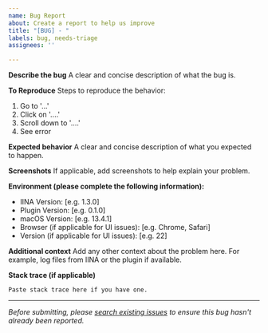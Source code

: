 ```yaml
---
name: Bug Report
about: Create a report to help us improve
title: "[BUG] - "
labels: bug, needs-triage
assignees: ''

---
```


**Describe the bug**
A clear and concise description of what the bug is.

**To Reproduce**
Steps to reproduce the behavior:
1. Go to '...'
2. Click on '....'
3. Scroll down to '....'
4. See error

**Expected behavior**
A clear and concise description of what you expected to happen.

**Screenshots**
If applicable, add screenshots to help explain your problem.

**Environment (please complete the following information):**
 - IINA Version: [e.g. 1.3.0]
 - Plugin Version: [e.g. 0.1.0]
 - macOS Version: [e.g. 13.4.1]
 - Browser (if applicable for UI issues): [e.g. Chrome, Safari]
 - Version (if applicable for UI issues): [e.g. 22]

**Additional context**
Add any other context about the problem here. For example, log files from IINA or the plugin if available.

**Stack trace (if applicable)**
```
Paste stack trace here if you have one.
```

---
*Before submitting, please [search existing issues](https://github.com/wyattowalsh/iina-plugin-bookmarks/issues) to ensure this bug hasn't already been reported.* 